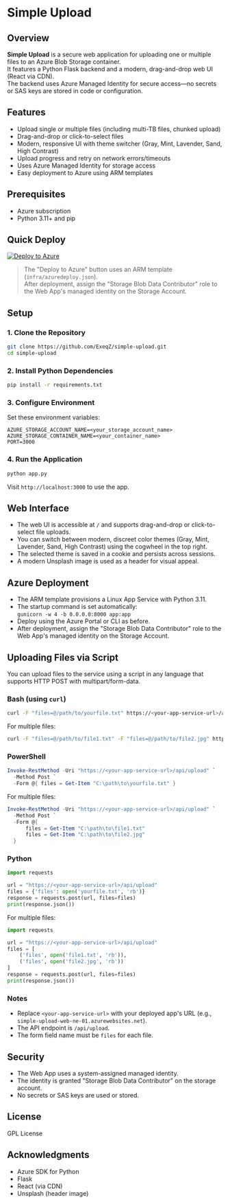 # Simple Upload

## Overview
**Simple Upload** is a secure web application for uploading one or multiple files to an Azure Blob Storage container.  
It features a Python Flask backend and a modern, drag-and-drop web UI (React via CDN).  
The backend uses Azure Managed Identity for secure access—no secrets or SAS keys are stored in code or configuration.

## Features
- Upload single or multiple files (including multi-TB files, chunked upload)
- Drag-and-drop or click-to-select files
- Modern, responsive UI with theme switcher (Gray, Mint, Lavender, Sand, High Contrast)
- Upload progress and retry on network errors/timeouts
- Uses Azure Managed Identity for storage access
- Easy deployment to Azure using ARM templates

## Prerequisites
- Azure subscription
- Python 3.11+ and pip

## Quick Deploy

[![Deploy to Azure](https://aka.ms/deploytoazurebutton)](https://portal.azure.com/#create/Microsoft.Template/uri/https%3A%2F%2Fraw.githubusercontent.com%2FExeqZ%2Fsimple-upload%2Fmain%2Finfra%2Fazuredeploy.json)

> The "Deploy to Azure" button uses an ARM template (`infra/azuredeploy.json`).  
> After deployment, assign the "Storage Blob Data Contributor" role to the Web App's managed identity on the Storage Account.

## Setup

### 1. Clone the Repository
```bash
git clone https://github.com/ExeqZ/simple-upload.git
cd simple-upload
```

### 2. Install Python Dependencies
```bash
pip install -r requirements.txt
```

### 3. Configure Environment
Set these environment variables:
```
AZURE_STORAGE_ACCOUNT_NAME=<your_storage_account_name>
AZURE_STORAGE_CONTAINER_NAME=<your_container_name>
PORT=3000
```

### 4. Run the Application
```bash
python app.py
```
Visit `http://localhost:3000` to use the app.

## Web Interface

- The web UI is accessible at `/` and supports drag-and-drop or click-to-select file uploads.
- You can switch between modern, discreet color themes (Gray, Mint, Lavender, Sand, High Contrast) using the cogwheel in the top right.
- The selected theme is saved in a cookie and persists across sessions.
- A modern Unsplash image is used as a header for visual appeal.

## Azure Deployment

- The ARM template provisions a Linux App Service with Python 3.11.
- The startup command is set automatically:  
  `gunicorn -w 4 -b 0.0.0.0:8000 app:app`
- Deploy using the Azure Portal or CLI as before.
- After deployment, assign the "Storage Blob Data Contributor" role to the Web App's managed identity on the Storage Account.

## Uploading Files via Script

You can upload files to the service using a script in any language that supports HTTP POST with multipart/form-data.

### Bash (using `curl`)

```bash
curl -F "files=@/path/to/yourfile.txt" https://<your-app-service-url>/api/upload
```

For multiple files:

```bash
curl -F "files=@/path/to/file1.txt" -F "files=@/path/to/file2.jpg" https://<your-app-service-url>/api/upload
```

### PowerShell

```powershell
Invoke-RestMethod -Uri "https://<your-app-service-url>/api/upload" `
  -Method Post `
  -Form @{ files = Get-Item "C:\path\to\yourfile.txt" }
```

For multiple files:

```powershell
Invoke-RestMethod -Uri "https://<your-app-service-url>/api/upload" `
  -Method Post `
  -Form @{
      files = Get-Item "C:\path\to\file1.txt"
      files = Get-Item "C:\path\to\file2.jpg"
  }
```

### Python

```python
import requests

url = "https://<your-app-service-url>/api/upload"
files = {'files': open('yourfile.txt', 'rb')}
response = requests.post(url, files=files)
print(response.json())
```

For multiple files:

```python
import requests

url = "https://<your-app-service-url>/api/upload"
files = [
    ('files', open('file1.txt', 'rb')),
    ('files', open('file2.jpg', 'rb'))
]
response = requests.post(url, files=files)
print(response.json())
```

### Notes

- Replace `<your-app-service-url>` with your deployed app's URL (e.g., `simple-upload-web-ne-01.azurewebsites.net`).
- The API endpoint is `/api/upload`.
- The form field name must be `files` for each file.

## Security

- The Web App uses a system-assigned managed identity.
- The identity is granted "Storage Blob Data Contributor" on the storage account.
- No secrets or SAS keys are used or stored.

## License

GPL License

## Acknowledgments

- Azure SDK for Python
- Flask
- React (via CDN)
- Unsplash (header image)